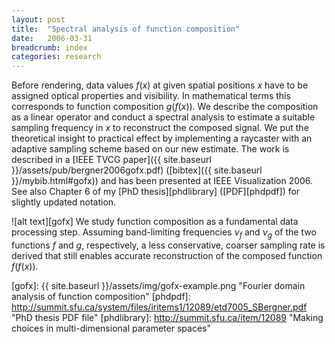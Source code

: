 ```yaml
---
layout: post
title:  "Spectral analysis of function composition"
date:   2006-03-31
breadcrumb: index
categories: research
---
```

Before rendering, data values $f(x)$ at given spatial positions $x$ have to be assigned optical properties and visibility. In mathematical terms this corresponds to function composition $g(f(x))$. We describe the composition as a linear operator and conduct a spectral analysis to estimate a suitable sampling frequency in $x$ to reconstruct the composed signal. We put the theoretical insight to practical effect by implementing a raycaster with an adaptive sampling scheme based on our new estimate.
The work is described in a [IEEE TVCG paper]({{ site.baseurl }}/assets/pub/bergner2006gofx.pdf) ([bibtex]({{ site.baseurl }}/mybib.html#gofx)) and has been presented at IEEE Visualization 2006.
See also Chapter 6 of my [PhD thesis][phdlibrary] ([PDF][phdpdf]) for slightly updated notation.

![alt text][gofx]
We study function composition as a fundamental data processing step.
Assuming band-limiting frequencies $\nu_f$ and $\nu_g$ of the two functions $f$ and $g$, respectively,
a less conservative, coarser sampling rate is derived that still
enables accurate reconstruction of the composed function $f(f(x))$.

[gofx]: {{ site.baseurl }}/assets/img/gofx-example.png "Fourier domain analysis of function composition"
[phdpdf]: http://summit.sfu.ca/system/files/iritems1/12089/etd7005_SBergner.pdf "PhD thesis PDF file"
[phdlibrary]: http://summit.sfu.ca/item/12089 "Making choices in multi-dimensional parameter spaces"
